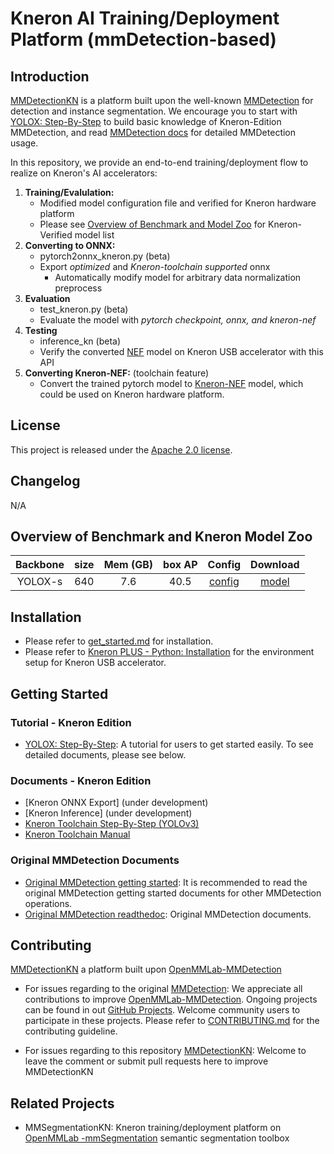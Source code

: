 # Kneron AI Training/Deployment Platform (mmDetection-based)


## Introduction

  [MMDetectionKN](https://github.com/kneron/MMDetectionKN) is a platform built upon the well-known [MMDetection](https://github.com/open-mmlab/mmdetection) for detection and instance segmentation. We encourage you to start with [YOLOX: Step-By-Step](docs_kneron/yolox_step_by_step.md) to build basic knowledge of Kneron-Edition MMDetection, and read [MMDetection docs](https://mmdetection.readthedocs.io/en/latest/) for detailed MMDetection usage. 

  In this repository, we provide an end-to-end training/deployment flow to realize on Kneron's AI accelerators: 

  1. **Training/Evalulation:**
      - Modified model configuration file and verified for Kneron hardware platform 
      - Please see [Overview of Benchmark and Model Zoo](#Overview-of-Benchmark-and-Model-Zoo) for Kneron-Verified model list
  2. **Converting to ONNX:** 
      - pytorch2onnx_kneron.py (beta)
      - Export *optimized* and *Kneron-toolchain supported* onnx
          - Automatically modify model for arbitrary data normalization preprocess
  3. **Evaluation**
      - test_kneron.py (beta)
      - Evaluate the model with *pytorch checkpoint, onnx, and kneron-nef*
  4. **Testing**
      - inference_kn (beta)
      - Verify the converted [NEF](http://doc.kneron.com/docs/#toolchain/manual/#5-nef-workflow) model on Kneron USB accelerator with this API
  5. **Converting Kneron-NEF:** (toolchain feature)
     - Convert the trained pytorch model to [Kneron-NEF](http://doc.kneron.com/docs/#toolchain/manual/#5-nef-workflow) model, which could be used on Kneron hardware platform.

## License

This project is released under the [Apache 2.0 license](LICENSE).

## Changelog
N/A

## Overview of Benchmark and Kneron Model Zoo
| Backbone  | size   | Mem (GB) |   box AP | Config | Download |
|:---------:|:-------:|:-------:|:-------:|:--------:|:------:|
| YOLOX-s | 640 |   7.6      |   40.5  | [config](https://github.com/open-mmlab/mmdetection/tree/master/configs/yolox/yolox_s_8x8_300e_coco.py)       |[model](https://github.com/kneron/Model_Zoo/blob/main/mmdetection/yolox_s/latest.zip)

## Installation
- Please refer to [get_started.md](docs/en/get_started.md) for installation.
- Please refer to [Kneron PLUS - Python: Installation](http://doc.kneron.com/docs/#plus_python/introduction/install_dependency/) for the environment setup for Kneron USB accelerator.

## Getting Started
### Tutorial - Kneron Edition
- [YOLOX: Step-By-Step](docs_kneron/yolox_step_by_step.md): A tutorial for users to get started easily. To see detailed documents, please see below.

### Documents - Kneron Edition
- [Kneron ONNX Export] (under development)
- [Kneron Inference] (under development)
- [Kneron Toolchain Step-By-Step (YOLOv3)](http://doc.kneron.com/docs/#toolchain/yolo_example/)
- [Kneron Toolchain Manual](http://doc.kneron.com/docs/#toolchain/manual/#0-overview)

### Original MMDetection Documents
- [Original MMDetection getting started](https://github.com/open-mmlab/mmdetection#getting-started): It is recommended to read the original MMDetection getting started documents for other MMDetection operations.
- [Original MMDetection readthedoc](https://mmdetection.readthedocs.io/en/latest/): Original MMDetection documents.

## Contributing
[MMDetectionKN](https://github.com/kneron/MMDetectionKN) a platform built upon [OpenMMLab-MMDetection](https://github.com/open-mmlab/mmdetection)

- For issues regarding to the original [MMDetection](https://github.com/open-mmlab/mmdetection):
We appreciate all contributions to improve [OpenMMLab-MMDetection](https://github.com/open-mmlab/mmdetection). Ongoing projects can be found in out [GitHub Projects](https://github.com/open-mmlab/mmdetection/projects). Welcome community users to participate in these projects. Please refer to [CONTRIBUTING.md](.github/CONTRIBUTING.md) for the contributing guideline.

- For issues regarding to this repository [MMDetectionKN](https://github.com/kneron/MMDetectionKN): Welcome to leave the comment or submit pull requests here to improve MMDetectionKN


## Related Projects
- MMSegmentationKN: Kneron training/deployment platform on [OpenMMLab -mmSegmentation](https://github.com/open-mmlab/mmsegmentation) semantic segmentation toolbox
